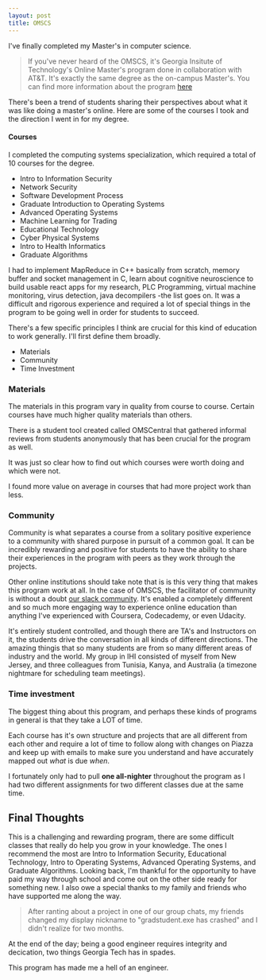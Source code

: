 ```yaml
---
layout: post
title: OMSCS
---
```


I've finally completed my Master's in computer science.

> If you've never heard of the OMSCS, it's Georgia Insitute of Technology's Online Master's program done in collaboration with AT&T.
> It's exactly the same degree as the on-campus Master's. You can find more information about the program [here](http://www.omscs.gatech.edu/)


There's been a trend of students sharing their perspectives about what it was like doing a master's online. Here are some of the courses I took and the direction I went in for my degree.


#### Courses

I completed the computing systems specialization, which required a total of 10 courses for the degree.

-   Intro to Information Security
-   Network Security
-   Software Development Process
-   Graduate Introduction to Operating Systems
-   Advanced Operating Systems
-   Machine Learning for Trading
-   Educational Technology
-   Cyber Physical Systems
-   Intro to Health Informatics
-   Graduate Algorithms


I had to implement MapReduce in C++ basically from scratch, memory buffer and socket management in C, learn about cognitive neuroscience to build usable react apps for my research, PLC Programming, virtual machine monitoring, virus detection, java decompilers -the list goes on. It was a difficult and rigorous experience and required a lot of special things in the program to be going well in order for students to succeed.


There's a few specific principles I think are crucial for this kind of education to work generally. I'll first define them broadly.

- Materials
- Community
- Time Investment


### Materials

The materials in this program vary in quality from course to course. Certain courses have much higher quality materials than others.

There is a student tool created called OMSCentral that gathered informal reviews from students anonymously that has been crucial for the program as well.

It was just so clear how to find out which courses were worth doing and which were not.

I found more value on average in courses that had more project work than less.


### Community

Community is what separates a course from a solitary positive experience to a community with shared purpose in pursuit of a common goal. It can be incredibly rewarding and positive for students to have the ability to share their experiences in the program with peers as they work through the projects.

Other online institutions should take note that is is this very thing that makes this program work at all. In the case of OMSCS, the facilitator of community is without a doubt [our slack community](omscs-study.slack.com). It's enabled a completely different and so much more engaging way to experience online education than anything I've experienced with Coursera, Codecademy, or even Udacity.

It's entirely student controlled, and though there are TA's and Instructors on it, the students drive the conversation in all kinds of different directions. The amazing thingis that so many students are from so many different areas of industry and the world. My group in IHI consisted of myself from New Jersey, and three colleagues from Tunisia, Kanya, and Australia (a timezone nightmare for scheduling team meetings).


### Time investment

The biggest thing about this program, and perhaps these kinds of programs in general is that they take a LOT of time.

Each course has it's own structure and projects that are all different from each other and require a lot of time to follow along with changes on Piazza and keep up with emails to make sure you understand and have accurately mapped out *what* is due *when*.

I fortunately only had to pull **one all-nighter** throughout the program as I had two different assignments for two different classes due at the same time.


## Final Thoughts

This is a challenging and rewarding program, there are some difficult classes that really do help you grow in your knowledge. The ones I recommend the most are Intro to Information Security, Educational Technology, Intro to Operating Systems, Advanced Operating Systems, and Graduate Algorithms. Looking back, I'm thankful for the opportunity to have paid my way through school and come out on the other side ready for something new. I also owe a special thanks to my family and friends who have supported me along the way.

> After ranting about a project in one of our group chats, my friends changed my display nickname to "gradstudent.exe has crashed" and I didn't realize for two months.

At the end of the day; being a good engineer requires integrity and decication, two things Georgia Tech has in spades.

This program has made me a hell of an engineer.


